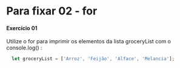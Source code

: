 # Para fixar 02 - for

#### Exercício 01

Utilize o for para imprimir os elementos da lista groceryList com o console.log() :
```js
  let groceryList = ['Arroz', 'Feijão', 'Alface', 'Melancia'];
```